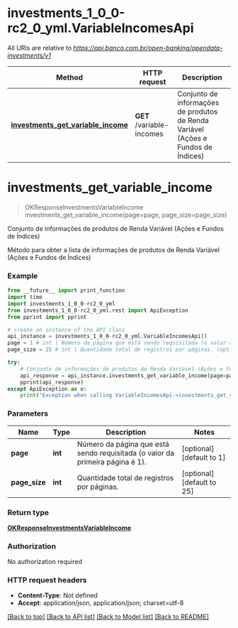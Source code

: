# investments_1_0_0-rc2_0_yml.VariableIncomesApi

All URIs are relative to *https://api.banco.com.br/open-banking/opendata-investments/v1*

Method | HTTP request | Description
------------- | ------------- | -------------
[**investments_get_variable_income**](VariableIncomesApi.md#investments_get_variable_income) | **GET** /variable-incomes | Conjunto de informações de produtos de Renda Variável (Ações e Fundos de Índices)

# **investments_get_variable_income**
> OKResponseInvestmentsVariableIncome investments_get_variable_income(page=page, page_size=page_size)

Conjunto de informações de produtos de Renda Variável (Ações e Fundos de Índices)

Método para obter a lista de informações de produtos de Renda Variável (Ações e Fundos de Índices)

### Example
```python
from __future__ import print_function
import time
import investments_1_0_0-rc2_0_yml
from investments_1_0_0-rc2_0_yml.rest import ApiException
from pprint import pprint

# create an instance of the API class
api_instance = investments_1_0_0-rc2_0_yml.VariableIncomesApi()
page = 1 # int | Número da página que está sendo requisitada (o valor da primeira página é 1). (optional) (default to 1)
page_size = 25 # int | Quantidade total de registros por páginas. (optional) (default to 25)

try:
    # Conjunto de informações de produtos de Renda Variável (Ações e Fundos de Índices)
    api_response = api_instance.investments_get_variable_income(page=page, page_size=page_size)
    pprint(api_response)
except ApiException as e:
    print("Exception when calling VariableIncomesApi->investments_get_variable_income: %s\n" % e)
```

### Parameters

Name | Type | Description  | Notes
------------- | ------------- | ------------- | -------------
 **page** | **int**| Número da página que está sendo requisitada (o valor da primeira página é 1). | [optional] [default to 1]
 **page_size** | **int**| Quantidade total de registros por páginas. | [optional] [default to 25]

### Return type

[**OKResponseInvestmentsVariableIncome**](OKResponseInvestmentsVariableIncome.md)

### Authorization

No authorization required

### HTTP request headers

 - **Content-Type**: Not defined
 - **Accept**: application/json, application/json; charset=utf-8

[[Back to top]](#) [[Back to API list]](../README.md#documentation-for-api-endpoints) [[Back to Model list]](../README.md#documentation-for-models) [[Back to README]](../README.md)

